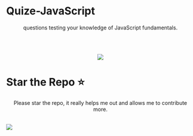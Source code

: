 # Quize-JavaScript
<p align="center">questions testing your knowledge of JavaScript fundamentals.</p><br>
<p align="center"><br>
  <a href="https://github.com/penucuriCode">
    <img src="https://lanyard-profile-readme.vercel.app/api/447411230098063362"/>
     </a>

# Star the Repo ⭐
<p align="center">Please star the repo, it really helps me out and allows me to contribute more.</p>
<br>
<img src="https://github.com/GarudaID/Quize-JavaScript/blob/main/assets/quiz.gif">
